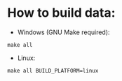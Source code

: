 # How to build data:

* Windows (GNU Make required):

`make all`

* Linux:

`make all BUILD_PLATFORM=linux`
